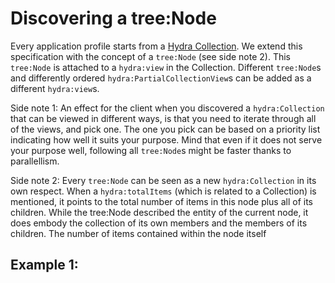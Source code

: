 # Discovering a tree:Node

Every application profile starts from a [Hydra Collection](https://www.hydra-cg.com/spec/latest/core/#collections). We extend this specification with the concept of a `tree:Node` (see side note 2). This `tree:Node` is attached to a `hydra:view` in the Collection. Different `tree:Node`s and differently ordered `hydra:PartialCollectionView`s can be added as a different `hydra:view`s.

Side note 1: An effect for the client when you discovered a `hydra:Collection` that can be viewed in different ways, is that you need to iterate through all of the views, and pick one. The one you pick can be based on a priority list indicating how well it suits your purpose. Mind that even if it does not serve your purpose well, following all `tree:Node`s might be faster thanks to parallellism.

Side note 2: Every `tree:Node` can be seen as a new `hydra:Collection` in its own respect. When a `hydra:totalItems` (which is related to a Collection) is mentioned, it points to the total number of items in this node plus all of its children. While the tree:Node described the entity of the current node, it does embody the collection of its own members and the members of its children. The number of items contained within the node itself 

## Example 1:
